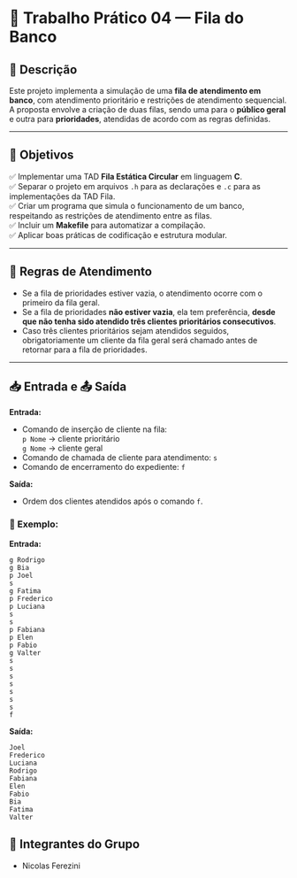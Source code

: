 
# 🏦 Trabalho Prático 04 — Fila do Banco

## 📖 Descrição

Este projeto implementa a simulação de uma **fila de atendimento em banco**, com atendimento prioritário e restrições de atendimento sequencial. A proposta envolve a criação de duas filas, sendo uma para o **público geral** e outra para **prioridades**, atendidas de acordo com as regras definidas.

---

## 📌 Objetivos

✅ Implementar uma TAD **Fila Estática Circular** em linguagem **C**.  
✅ Separar o projeto em arquivos `.h` para as declarações e `.c` para as implementações da TAD Fila.  
✅ Criar um programa que simula o funcionamento de um banco, respeitando as restrições de atendimento entre as filas.  
✅ Incluir um **Makefile** para automatizar a compilação.  
✅ Aplicar boas práticas de codificação e estrutura modular.

---

## 📝 Regras de Atendimento

- Se a fila de prioridades estiver vazia, o atendimento ocorre com o primeiro da fila geral.
- Se a fila de prioridades **não estiver vazia**, ela tem preferência, **desde que não tenha sido atendido três clientes prioritários consecutivos**.
- Caso três clientes prioritários sejam atendidos seguidos, obrigatoriamente um cliente da fila geral será chamado antes de retornar para a fila de prioridades.

---

## 📥 Entrada e 📤 Saída

**Entrada:**  
- Comando de inserção de cliente na fila:  
  `p Nome` → cliente prioritário  
  `g Nome` → cliente geral  
- Comando de chamada de cliente para atendimento: `s`  
- Comando de encerramento do expediente: `f`  

**Saída:**  
- Ordem dos clientes atendidos após o comando `f`.

### 📌 Exemplo:

**Entrada:**
```
g Rodrigo
g Bia
p Joel
s
g Fatima
p Frederico
p Luciana
s
s
p Fabiana
p Elen
p Fabio
g Valter
s
s
s
s
s
s
s
f
```

**Saída:**
```
Joel
Frederico
Luciana
Rodrigo
Fabiana
Elen
Fabio
Bia
Fatima
Valter
```

## 👥 Integrantes do Grupo

- Nicolas Ferezini  
